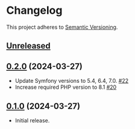 # Changelog

This project adheres to [Semantic Versioning](https://semver.org/spec/v2.0.0.html).

## [Unreleased]


## [0.2.0] (2024-03-27)

 * Update Symfony versions to 5.4, 6.4, 7.0. [#22]
 * Increase required PHP version to 8.1 [#20]

## [0.1.0] (2024-03-27)

 * Initial release.

[Unreleased]: https://github.com/contao/monorepo-tools/compare/0.2.0...HEAD
[0.2.0]: https://github.com/contao/monorepo-tools/compare/0.1.0...0.2.0
[0.1.0]: https://github.com/contao/monorepo-tools/commits/0.1.0

[#22]: https://github.com/contao/monorepo-tools/issues/22
[#20]: https://github.com/contao/monorepo-tools/issues/20
